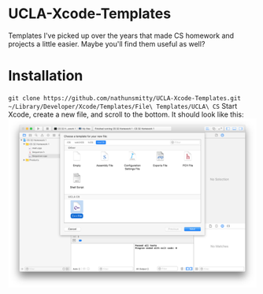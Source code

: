 # UCLA-Xcode-Templates
Templates I've picked up over the years that made CS homework and projects a little easier. Maybe you'll find them useful as well?

# Installation
`git clone https://github.com/nathunsmitty/UCLA-Xcode-Templates.git ~/Library/Developer/Xcode/Templates/File\ Templates/UCLA\ CS`
Start Xcode, create a new file, and scroll to the bottom. It should look like this:
![A screenshot of what it should look like][image-1]

[image-1]:	screenshot.png